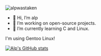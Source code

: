 <p align="left"> <img src="https://komarev.com/ghpvc/?username=alpwastaken&label=Profile%20views&color=ff0000&style=flat-square" alt="alpwastaken" /></p>

- 👋 Hi, I’m alp
- 👀 I’m working on open-source projects.
- 🌱 I’m currently learning C and Linux.

I'm using Gentoo Linux!

[![Alp's GitHub stats](https://github-readme-stats.vercel.app/api?username=alpwastaken)](https://github.com/anuraghazra/github-readme-stats)

<!---
iAlq/iAlq is a ✨ special ✨ repository because its `README.md` (this file) appears on your GitHub profile.
You can click the Preview link to take a look at your changes.
--->
